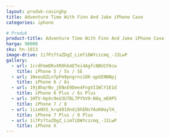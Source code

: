 ```yaml
---
layout: produk-casinghp
title: Adventure Time With Finn And Jake iPhone Case
categories: iphone

# Produk
product-title: Adventure Time With Finn And Jake iPhone Case
harga: 90000
sku: hn-1013
image-drive: 1i7Pz7taZDgZ_LimTiDWYczcmq_-J2LwP
gallery:
  - url: 1crdFmmDRvXR0hb4ETei4AgfcNBUCF6cw
    title: iPhone 5 / 5s / SE
  - url: 1WxouQZLnfpFm9pngrns18K-qpGENNNpj
    title: iPhone 6 / 6s
  - url: 19j8hqrNv_jENxE9Dee4FngVIIWlY1E1d
    title: iPhone 6 Plus / 6s Plus
  - url: 1HTV-HpXc9eU3U7BL7PYhV9-N8q_mE0PS
    title: iPhone 7 / 8
  - url: 1izeNXS_krq481Ondj8hENsYAoKWaylH_
    title: iPhone 7 Plus / 8 Plus
  - url: 1i7Pz7taZDgZ_LimTiDWYczcmq_-J2LwP
    title: iPhone X
---
```

